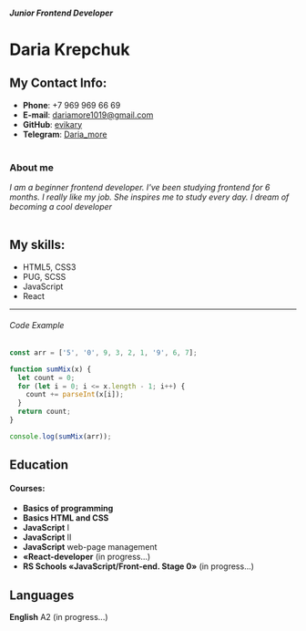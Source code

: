 ##### Junior Frontend Developer<br/>

# Daria Krepchuk

## My Contact Info:

- **Phone**: +7 969 969 66 69
- **E-mail**: dariamore1019@gmail.com
- **GitHub**: [evikary](https://github.com/evikary)
- **Telegram**: [Daria_more](@daria_more999)<br/><br/>

### About me

_I am a beginner frontend developer. I've been studying frontend for 6 months. I really like my job. She inspires me to study every day. I dream of becoming a cool developer_ <br/><br/>

## My skills:

- HTML5, CSS3
- PUG, SCSS
- JavaScript
- React

---

###### Code Example

```js
const arr = ['5', '0', 9, 3, 2, 1, '9', 6, 7];

function sumMix(x) {
  let count = 0;
  for (let i = 0; i <= x.length - 1; i++) {
    count += parseInt(x[i]);
  }
  return count;
}

console.log(sumMix(arr));
```

## Education

#### **Courses**:

- **Basics of programming**
- **Basics HTML and CSS**
- **JavaScript** I
- **JavaScript** II
- **JavaScript** web-page management
- **«React-developer** (in progress...)
- **RS Schools «JavaScript/Front-end. Stage 0»** (in progress...)

## Languages

**English** A2 (in progress...)
